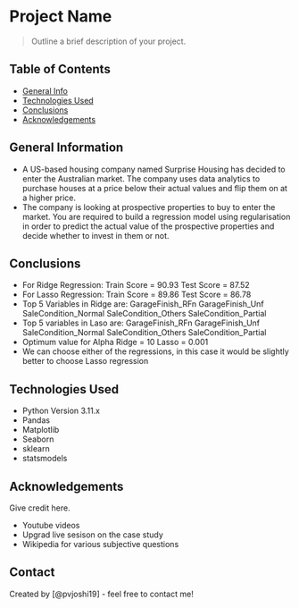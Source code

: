 # Project Name
> Outline a brief description of your project.


## Table of Contents
* [General Info](#general-information)
* [Technologies Used](#technologies-used)
* [Conclusions](#conclusions)
* [Acknowledgements](#acknowledgements)

<!-- You can include any other section that is pertinent to your problem -->

## General Information
- A US-based housing company named Surprise Housing has decided to enter the Australian market. The company uses data analytics to purchase houses at a price below their actual values and flip them on at a higher price. 
- The company is looking at prospective properties to buy to enter the market. You are required to build a regression model using regularisation in order to predict the actual value of the prospective properties and decide whether to invest in them or not.

<!-- You don't have to answer all the questions - just the ones relevant to your project. -->

## Conclusions
- For Ridge Regression: Train Score = 90.93 Test Score = 87.52
- For Lasso Regression: Train Score = 89.86 Test Score = 86.78
- Top 5 Variables in Ridge are: GarageFinish_RFn GarageFinish_Unf SaleCondition_Normal SaleCondition_Others SaleCondition_Partial
- Top 5 variables in Laso are: GarageFinish_RFn GarageFinish_Unf SaleCondition_Normal SaleCondition_Others SaleCondition_Partial
- Optimum value for Alpha Ridge = 10 Lasso = 0.001
- We can choose either of the regressions, in this case it would be slightly better to choose Lasso regression

<!-- You don't have to answer all the questions - just the ones relevant to your project. -->


## Technologies Used
- Python Version 3.11.x
- Pandas
- Matplotlib
- Seaborn
- sklearn
- statsmodels

<!-- As the libraries versions keep on changing, it is recommended to mention the version of library used in this project -->

## Acknowledgements
Give credit here.
- Youtube videos
- Upgrad live sesison on the case study
- Wikipedia for various subjective questions


## Contact
Created by [@pvjoshi19] - feel free to contact me!


<!-- Optional -->
<!-- ## License -->
<!-- This project is open source and available under the [... License](). -->

<!-- You don't have to include all sections - just the one's relevant to your project -->